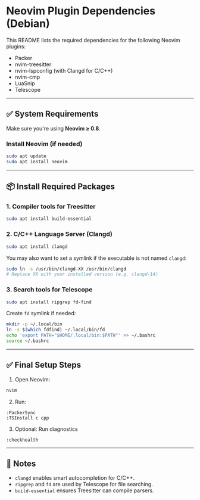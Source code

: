 # Neovim Plugin Dependencies (Debian)

This README lists the required dependencies for the following Neovim plugins:

- Packer
- nvim-treesitter
- nvim-lspconfig (with Clangd for C/C++)
- nvim-cmp
- LuaSnip
- Telescope

---

## ✅ System Requirements

Make sure you're using **Neovim ≥ 0.8**.

### Install Neovim (if needed)
```bash
sudo apt update
sudo apt install neovim
````

---

## 📦 Install Required Packages

### 1. Compiler tools for Treesitter

```bash
sudo apt install build-essential
```

### 2. C/C++ Language Server (Clangd)

```bash
sudo apt install clangd
```

You may also want to set a symlink if the executable is not named `clangd`:

```bash
sudo ln -s /usr/bin/clangd-XX /usr/bin/clangd
# Replace XX with your installed version (e.g. clangd-14)
```

### 3. Search tools for Telescope

```bash
sudo apt install ripgrep fd-find
```

Create `fd` symlink if needed:

```bash
mkdir -p ~/.local/bin
ln -s $(which fdfind) ~/.local/bin/fd
echo 'export PATH="$HOME/.local/bin:$PATH"' >> ~/.bashrc
source ~/.bashrc
```

---

## ✅ Final Setup Steps

1. Open Neovim:

```bash
nvim
```

2. Run:

```vim
:PackerSync
:TSInstall c cpp
```

3. Optional: Run diagnostics

```vim
:checkhealth
```

---

## 🔧 Notes

* `clangd` enables smart autocompletion for C/C++.
* `ripgrep` and `fd` are used by Telescope for file searching.
* `build-essential` ensures Treesitter can compile parsers.
